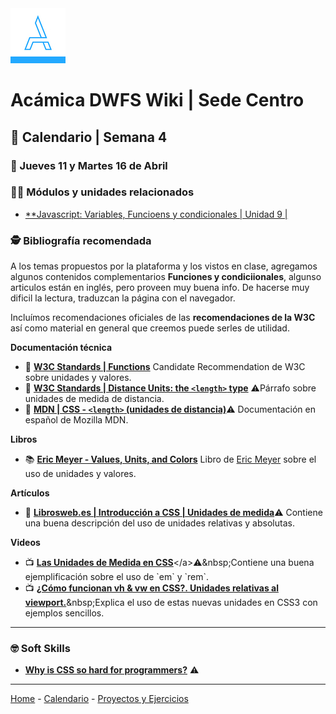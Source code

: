 <img src="/assets/acamica.jpg">

# Acámica DWFS Wiki | Sede Centro

## 📅 Calendario | Semana 4

### 🔴 Jueves 11 y Martes 16 de Abril


### 👩‍💻 Módulos y unidades relacionados

* [**Javascript: Variables, Funcioens y condicionales | Unidad 9 |](https://www.acamica.com/cursos/380/javascript-variables)

### 🕵️ Bibliografía recomendada

A los temas propuestos por la plataforma y los vistos en clase, agregamos algunos contenidos complementarios **Funciones y condiciionales**, algunso articulos están en inglés, pero proveen muy buena info. De hacerse muy dificil la lectura, traduzcan la página con el navegador.

Incluímos recomendaciones oficiales de las **recomendaciones de la W3C** así como material en general que creemos puede serles de utilidad.

**Documentación técnica**

* 📄&nbsp;[**W3C Standards | Functions**](https://www.w3.org/TR/css-values/)&nbsp;Candidate Recommendation de W3C sobre unidades y valores.
* 📄&nbsp;[**W3C Standards | Distance Units: the `<length>` type**](https://www.w3.org/TR/css-values/#lengths)&nbsp;⚠️Párrafo sobre unidades de medida de distancia.
* 📄&nbsp;[**MDN | CSS - `<length>` (unidades de distancia)**](https://developer.mozilla.org/es/docs/Web/CSS/length)⚠️&nbsp;Documentación en español de Mozilla MDN.

**Libros**

* 📚&nbsp;[**Eric Meyer - Values, Units, and Colors**](http://shop.oreilly.com/product/0636920027621.do)&nbsp;Libro de [Eric Meyer](https://meyerweb.com/) sobre el uso de unidades y valores.

**Artículos** 

* 📰&nbsp;[**Librosweb.es | Introducción a CSS | Unidades de medida**](http://librosweb.es/libro/css/capitulo_3/unidades_de_medida.html)⚠️&nbsp;Contiene una buena descripción del uso de unidades relativas y absolutas.

**Videos**

* 📺&nbsp;[**Las Unidades de Medida en CSS**](https://www.youtube.com/watch?v=55aWwVGEae4")</a>⚠️&nbsp;Contiene una buena ejemplificación sobre el uso de `em` y `rem`.
* 📺&nbsp;[**¿Cómo funcionan vh & vw en CSS?. Unidades relativas al viewport.**](https://www.youtube.com/watch?v=D6gQJB0D2g8")&nbsp;Explica el uso de estas nuevas unidades en CSS3 con ejemplos sencillos.

<!--
#### 🏋 Ejercicios

*  -->

---

### 🤓 Soft Skills

* [**Why is CSS so hard for programmers?**](https://medium.com/@Cryptacular/why-is-css-so-hard-for-programmers-a10d7e282620) ⚠️

----

[Home](/readme.md) - [Calendario](/semanas/calendario.md) - [Proyectos y Ejercicios](/proyectos-y-ejercicios.md)
